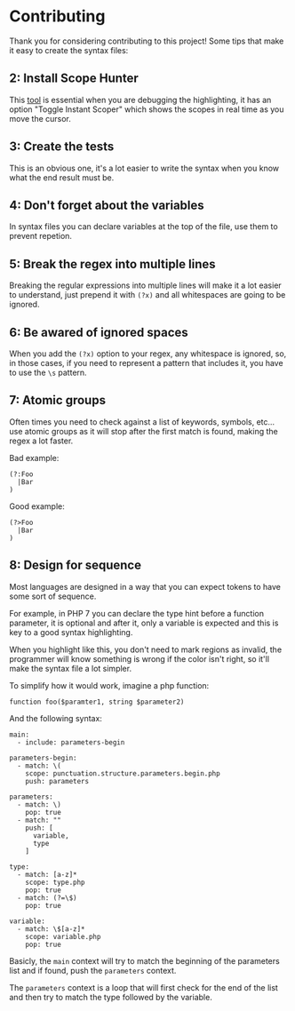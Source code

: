 # Contributing

Thank you for considering contributing to this project! Some tips that make it
easy to create the syntax files:

## 2: Install Scope Hunter

This [tool](https://github.com/facelessuser/ScopeHunter) is essential when you
are debugging the highlighting, it has an option "Toggle Instant Scoper" which
shows the scopes in real time as you move the cursor.

## 3: Create the tests

This is an obvious one, it's a lot easier to write the syntax when you know what
the end result must be.

## 4: Don't forget about the variables

In syntax files you can declare variables at the top of the file, use them to
prevent repetion.

## 5: Break the regex into multiple lines

Breaking the regular expressions into multiple lines will make it a lot easier
to understand, just prepend it with `(?x)` and all whitespaces are going to be
ignored.

## 6: Be awared of ignored spaces

When you add the `(?x)` option to your regex, any whitespace is ignored, so, in
those cases, if you need to represent a pattern that includes it, you have to
use the `\s` pattern.

## 7: Atomic groups

Often times you need to check against a list of keywords, symbols, etc... use
atomic groups as it will stop after the first match is found, making the regex
a lot faster.

Bad example:

    (?:Foo
      |Bar
    )

Good example:

    (?>Foo
      |Bar
    )

## 8: Design for sequence

Most languages are designed in a way that you can expect tokens to have some
sort of sequence.

For example, in PHP 7 you can declare the type hint before a function parameter,
it is optional and after it, only a variable is expected and this is key to a
good syntax highlighting.

When you highlight like this, you don't need to mark regions as invalid, the
programmer will know something is wrong if the color isn't right, so it'll make
the syntax file a lot simpler.

To simplify how it would work, imagine a php function:

    function foo($paramter1, string $parameter2)

And the following syntax:

    main:
      - include: parameters-begin

    parameters-begin:
      - match: \(
        scope: punctuation.structure.parameters.begin.php
        push: parameters

    parameters:
      - match: \)
        pop: true
      - match: ""
        push: [
          variable,
          type
        ]

    type:
      - match: [a-z]*
        scope: type.php
        pop: true
      - match: (?=\$)
        pop: true

    variable:
      - match: \$[a-z]*
        scope: variable.php
        pop: true

Basicly, the `main` context will try to match the beginning of the parameters
list and if found, push the `parameters` context.

The `parameters` context is a loop that will first check for the end of the list
and then try to match the type followed by the variable.
